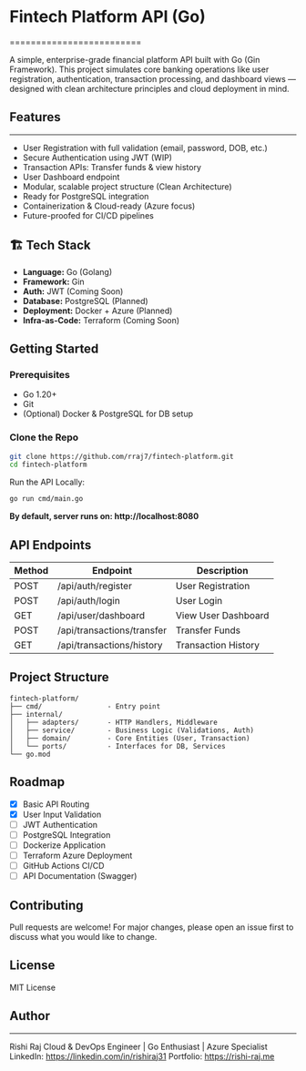 # Fintech Platform API (Go)
=========================

A simple, enterprise-grade financial platform API built with Go (Gin Framework).
This project simulates core banking operations like user registration, authentication, transaction processing, and dashboard views — designed with clean architecture principles and cloud deployment in mind.

## Features
--------
- User Registration with full validation (email, password, DOB, etc.)
- Secure Authentication using JWT (WIP)
- Transaction APIs: Transfer funds & view history
- User Dashboard endpoint
- Modular, scalable project structure (Clean Architecture)
- Ready for PostgreSQL integration
- Containerization & Cloud-ready (Azure focus)
- Future-proofed for CI/CD pipelines

## 🏗️ Tech Stack
- **Language:** Go (Golang)
- **Framework:** Gin
- **Auth:** JWT (Coming Soon)
- **Database:** PostgreSQL (Planned)
- **Deployment:** Docker + Azure (Planned)
- **Infra-as-Code:** Terraform (Coming Soon)

## Getting Started

### Prerequisites
- Go 1.20+
- Git
- (Optional) Docker & PostgreSQL for DB setup

### Clone the Repo
```bash
git clone https://github.com/rraj7/fintech-platform.git
cd fintech-platform
```
Run the API Locally:
```bash
go run cmd/main.go
```
**By default, server runs on: http://localhost:8080**

## API Endpoints
| Method | Endpoint                     | Description         |
|--------|------------------------------|---------------------|
| POST   | /api/auth/register           | User Registration   |
| POST   | /api/auth/login              | User Login          |
| GET    | /api/user/dashboard          | View User Dashboard |
| POST   | /api/transactions/transfer   | Transfer Funds      |
| GET    | /api/transactions/history    | Transaction History |

## Project Structure

``` 
fintech-platform/
├── cmd/                - Entry point
├── internal/
│   ├── adapters/       - HTTP Handlers, Middleware
│   ├── service/        - Business Logic (Validations, Auth)
│   ├── domain/         - Core Entities (User, Transaction)
│   └── ports/          - Interfaces for DB, Services
└── go.mod
```

## Roadmap

- [x] Basic API Routing
- [x] User Input Validation
- [ ] JWT Authentication
- [ ] PostgreSQL Integration
- [ ] Dockerize Application
- [ ] Terraform Azure Deployment
- [ ] GitHub Actions CI/CD
- [ ] API Documentation (Swagger)

## Contributing

Pull requests are welcome! For major changes, please open an issue first to discuss what you would like to change.

## License

MIT License

## Author
------
Rishi Raj
Cloud & DevOps Engineer | Go Enthusiast | Azure Specialist
LinkedIn: https://linkedin.com/in/rishiraj31
Portfolio: https://rishi-raj.me
